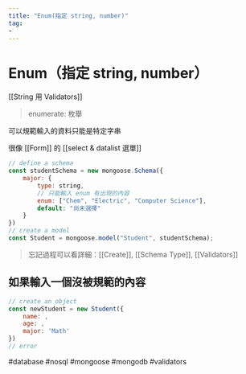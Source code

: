 ```yaml
---
title: "Enum(指定 string, number)"
tag: 
- 
---
```

# Enum（指定 string, number）
[[String 用 Validators]]
> enumerate: 枚舉

可以規範輸入的資料只能是特定字串

很像 [[Form]] 的 [[select & datalist 選單]]
```js
// define a schema
const studentSchema = new mongoose.Schema({
	major: {
		type: string,
		// 只能輸入 enum 有出現的內容
		enum: ["Chem", "Electric", "Computer Science"],
		default: "尚未選擇"
	} 
})
// create a model
const Student = mongoose.model("Student", studentSchema);
```
> 忘記過程可以看詳細：[[Create]], [[Schema Type]], [[Validators]]

## 如果輸入一個沒被規範的內容
```js
// create an object
const newStudent = new Student({
	name: ,
	age: ,
	major: 'Math'
})
// error
```


#database #nosql #mongoose #mongodb #validators